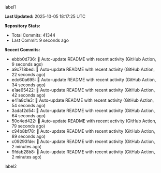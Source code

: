 
label1 
<!-- ACTIVITY_START -->
**Last Updated:** 2025-10-05 18:17:25 UTC

**Repository Stats:**
- Total Commits: 41344
- Last Commit: 9 seconds ago

**Recent Commits:**
- ebbb0d736: 🤖 Auto-update README with recent activity (GitHub Action, 9 seconds ago)
- a9c718bed: 🤖 Auto-update README with recent activity (GitHub Action, 22 seconds ago)
- edc60a695: 🤖 Auto-update README with recent activity (GitHub Action, 34 seconds ago)
- e1ae65422: 🤖 Auto-update README with recent activity (GitHub Action, 42 seconds ago)
- e41a8c1e3: 🤖 Auto-update README with recent activity (GitHub Action, 54 seconds ago)
- 3adaf2d54: 🤖 Auto-update README with recent activity (GitHub Action, 64 seconds ago)
- 50c4ed422: 🤖 Auto-update README with recent activity (GitHub Action, 79 seconds ago)
- c94b8bf78: 🤖 Auto-update README with recent activity (GitHub Action, 89 seconds ago)
- c09293fde: 🤖 Auto-update README with recent activity (GitHub Action, 2 minutes ago)
- 9fdab28b8: 🤖 Auto-update README with recent activity (GitHub Action, 2 minutes ago)
<!-- ACTIVITY_END -->

label2
